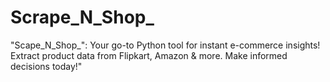 # Scrape_N_Shop_
"Scape_N_Shop_": Your go-to Python tool for instant e-commerce insights! Extract product data from Flipkart, Amazon &amp; more. Make informed decisions today!"
